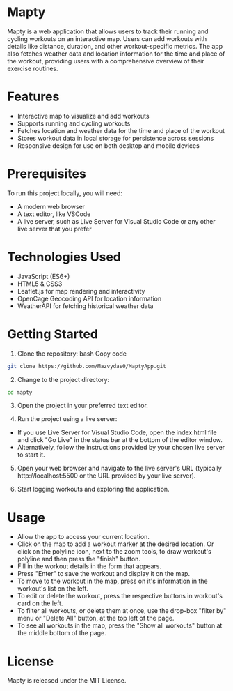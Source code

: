 # Mapty

Mapty is a web application that allows users to track their running and cycling workouts on an interactive map. Users can add workouts with details like distance, duration, and other workout-specific metrics. The app also fetches weather data and location information for the time and place of the workout, providing users with a comprehensive overview of their exercise routines.

# Features
- Interactive map to visualize and add workouts
- Supports running and cycling workouts
- Fetches location and weather data for the time and place of the workout
- Stores workout data in local storage for persistence across sessions
- Responsive design for use on both desktop and mobile devices

# Prerequisites
To run this project locally, you will need:
- A modern web browser
- A text editor, like VSCode
- A live server, such as Live Server for Visual Studio Code or any other live server that you prefer

# Technologies Used
- JavaScript (ES6+)
- HTML5 & CSS3
- Leaflet.js for map rendering and interactivity
- OpenCage Geocoding API for location information
- WeatherAPI for fetching historical weather data
# Getting Started
1. Clone the repository:
bash
Copy code
```bash
git clone https://github.com/Mazvydas0/MaptyApp.git
```
2. Change to the project directory:
```bash
cd mapty
```
3. Open the project in your preferred text editor.

4. Run the project using a live server:
- If you use Live Server for Visual Studio Code, open the index.html file and click "Go Live" in the status bar at the bottom of the editor window.
- Alternatively, follow the instructions provided by your chosen live server to start it.

5. Open your web browser and navigate to the live server's URL (typically http://localhost:5500 or the URL provided by your live server).

6. Start logging workouts and exploring the application.

# Usage
- Allow the app to access your current location.
- Click on the map to add a workout marker at the desired location. Or click on the polyline icon, next to the zoom tools, to draw workout's polyline and then press the "finish" button.
- Fill in the workout details in the form that appears.
- Press "Enter" to save the workout and display it on the map.
- To move to the workout in the map, press on it's information in the workout's list on the left.
- To edit or delete the workout, press the respective buttons in workout's card on the left.
- To filter all workouts, or delete them at once, use the drop-box "filter by" menu or "Delete All" button, at the top left of the page.
- To see all workouts in the map, press the "Show all workouts" button at the middle bottom of the page.

# License
Mapty is released under the MIT License.
